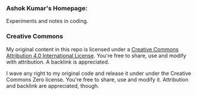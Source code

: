 ### Ashok Kumar's Homepage: 
Experiments and notes in coding.

### Creative Commons 

My original content in this repo is licensed under a <a rel="license" href="http://creativecommons.org/licenses/by/4.0/">Creative Commons Attribution 4.0 International License</a>. You're free to share, use and modify with attribution. A backlink is appreciated. 

I wave any right to my original code and release it under under the Creative Commons Zero license. You're free to share, use and modify it. Attribution and backlink are appreciated, though.